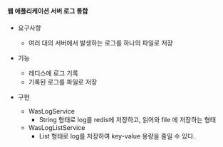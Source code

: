 #### 웹 애플리케이션 서버 로그 통합

- 요구사항
  - 여러 대의 서버에서 발생하는 로그를 하나의 파일로 저장

- 기능
  - 레디스에 로그 기록
  - 기록된 로그를 파일로 저장

- 구현 
  - WasLogService
    - String 형태로 log를 redis에 저장하고, 읽어와 file 에 저장하는 형태
  - WasLogListService
    - List 형태로 log를 저장하여 key-value 용량을 줄일 수 있다.